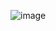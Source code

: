![image](https://storage.googleapis.com/gweb-uniblog-publish-prod/original_images/Dino_non-birthday_version.gif)
